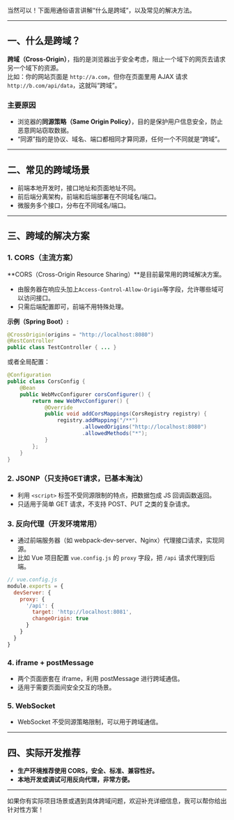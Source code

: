 当然可以！下面用通俗语言讲解“什么是跨域”，以及常见的解决方法。

---

## 一、什么是跨域？

**跨域（Cross-Origin）**，指的是浏览器出于安全考虑，阻止一个域下的网页去请求另一个域下的资源。  
比如：你的网站页面是 `http://a.com`，但你在页面里用 AJAX 请求 `http://b.com/api/data`，这就叫“跨域”。

### 主要原因

- 浏览器的**同源策略（Same Origin Policy）**，目的是保护用户信息安全，防止恶意网站窃取数据。
- “同源”指的是协议、域名、端口都相同才算同源，任何一个不同就是“跨域”。

---

## 二、常见的跨域场景

- 前端本地开发时，接口地址和页面地址不同。
- 前后端分离架构，前端和后端部署在不同域名/端口。
- 微服务多个接口，分布在不同域名/端口。

---

## 三、跨域的解决方案

### 1. CORS（主流方案）

**CORS（Cross-Origin Resource Sharing）**是目前最常用的跨域解决方案。

- 由服务器在响应头加上`Access-Control-Allow-Origin`等字段，允许哪些域可以访问接口。
- 只需后端配置即可，前端不用特殊处理。

**示例（Spring Boot）:**
```java
@CrossOrigin(origins = "http://localhost:8080")
@RestController
public class TestController { ... }
```
或者全局配置：
```java
@Configuration
public class CorsConfig {
    @Bean
    public WebMvcConfigurer corsConfigurer() {
        return new WebMvcConfigurer() {
            @Override
            public void addCorsMappings(CorsRegistry registry) {
                registry.addMapping("/**")
                        .allowedOrigins("http://localhost:8080")
                        .allowedMethods("*");
            }
        };
    }
}
```

### 2. JSONP（只支持GET请求，已基本淘汰）

- 利用 `<script>` 标签不受同源限制的特点，把数据包成 JS 回调函数返回。
- 只适用于简单 GET 请求，不支持 POST、PUT 之类的复杂请求。

### 3. 反向代理（开发环境常用）

- 通过前端服务器（如 webpack-dev-server、Nginx）代理接口请求，实现同源。
- 比如 Vue 项目配置 `vue.config.js` 的 `proxy` 字段，把 `/api` 请求代理到后端。

```javascript
// vue.config.js
module.exports = {
  devServer: {
    proxy: {
      '/api': {
        target: 'http://localhost:8081',
        changeOrigin: true
      }
    }
  }
}
```

### 4. iframe + postMessage

- 两个页面嵌套在 iframe，利用 postMessage 进行跨域通信。
- 适用于需要页面间安全交互的场景。

### 5. WebSocket

- WebSocket 不受同源策略限制，可以用于跨域通信。

---

## 四、实际开发推荐

- **生产环境推荐使用 CORS，安全、标准、兼容性好。**
- **本地开发或调试可用反向代理，非常方便。**

---

如果你有实际项目场景或遇到具体跨域问题，欢迎补充详细信息，我可以帮你给出针对性方案！
